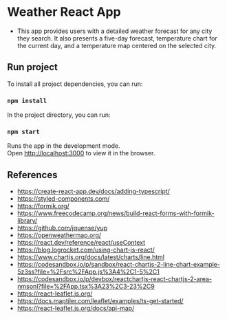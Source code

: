 # Weather React App

- This app provides users with a detailed weather forecast for any city they search. It also presents a five-day forecast, temperature chart for the current day, and a temperature map centered on the selected city.

## Run project

To install all project dependencies, you can run:

### `npm install`

In the project directory, you can run:

### `npm start`

Runs the app in the development mode.\
Open [http://localhost:3000](http://localhost:3000) to view it in the browser.


## References
- https://create-react-app.dev/docs/adding-typescript/
- https://styled-components.com/
- https://formik.org/
- https://www.freecodecamp.org/news/build-react-forms-with-formik-library/
- https://github.com/jquense/yup
- https://openweathermap.org/
- https://react.dev/reference/react/useContext
- https://blog.logrocket.com/using-chart-js-react/
- https://www.chartjs.org/docs/latest/charts/line.html
- https://codesandbox.io/p/sandbox/react-chartjs-2-line-chart-example-5z3ss?file=%2Fsrc%2FApp.js%3A4%2C1-5%2C1
- https://codesandbox.io/p/devbox/reactchartjs-react-chartjs-2-area-nmsonl?file=%2FApp.tsx%3A23%2C3-23%2C9
- https://react-leaflet.js.org/
- https://docs.maptiler.com/leaflet/examples/ts-get-started/
- https://react-leaflet.js.org/docs/api-map/
